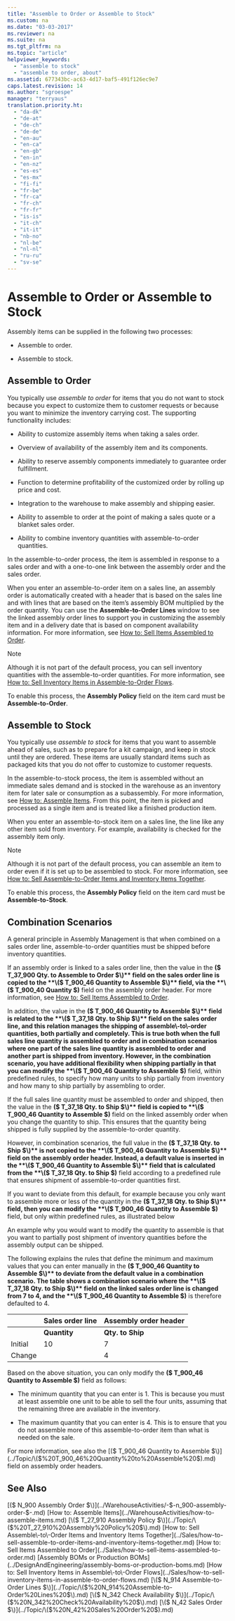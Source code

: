 ```yaml
---
title: "Assemble to Order or Assemble to Stock"
ms.custom: na
ms.date: "03-03-2017"
ms.reviewer: na
ms.suite: na
ms.tgt_pltfrm: na
ms.topic: "article"
helpviewer_keywords: 
  - "assemble to stock"
  - "assemble to order, about"
ms.assetid: 677343bc-ac63-4d17-baf5-491f126ec9e7
caps.latest.revision: 14
ms.author: "sgroespe"
manager: "terryaus"
translation.priority.ht: 
  - "da-dk"
  - "de-at"
  - "de-ch"
  - "de-de"
  - "en-au"
  - "en-ca"
  - "en-gb"
  - "en-in"
  - "en-nz"
  - "es-es"
  - "es-mx"
  - "fi-fi"
  - "fr-be"
  - "fr-ca"
  - "fr-ch"
  - "fr-fr"
  - "is-is"
  - "it-ch"
  - "it-it"
  - "nb-no"
  - "nl-be"
  - "nl-nl"
  - "ru-ru"
  - "sv-se"
---
```

# Assemble to Order or Assemble to Stock
Assembly items can be supplied in the following two processes:  
  
-   Assemble to order.  
  
-   Assemble to stock.  
  
## Assemble to Order  
 You typically use *assemble to order* for items that you do not want to stock because you expect to customize them to customer requests or because you want to minimize the inventory carrying cost. The supporting functionality includes:  
  
-   Ability to customize assembly items when taking a sales order.  
  
-   Overview of availability of the assembly item and its components.  
  
-   Ability to reserve assembly components immediately to guarantee order fulfillment.  
  
-   Function to determine profitability of the customized order by rolling up price and cost.  
  
-   Integration to the warehouse to make assembly and shipping easier.  
  
-   Ability to assemble to order at the point of making a sales quote or a blanket sales order.  
  
-   Ability to combine inventory quantities with assemble\-to\-order quantities.  
  
 In the assemble\-to\-order process, the item is assembled in response to a sales order and with a one\-to\-one link between the assembly order and the sales order.  
  
 When you enter an assemble\-to\-order item on a sales line, an assembly order is automatically created with a header that is based on the sales line and with lines that are based on the item’s assembly BOM multiplied by the order quantity. You can use the **Assemble\-to\-Order Lines** window to see the linked assembly order lines to support you in customizing the assembly item and in a delivery date that is based on component availability information. For more information, see [How to: Sell Items Assembled to Order](../Sales/how-to-sell-items-assembled-to-order.md).  
  
> [!NOTE]  
>  Although it is not part of the default process, you can sell inventory quantities with the assemble\-to\-order quantities. For more information, see [How to: Sell Inventory Items in Assemble\-to\-Order Flows](../Sales/how-to-sell-inventory-items-in-assemble-to-order-flows.md).  
  
 To enable this process, the **Assembly Policy** field on the item card must be **Assemble\-to\-Order**.  
  
## Assemble to Stock  
 You typically use *assemble to stock* for items that you want to assemble ahead of sales, such as to prepare for a kit campaign, and keep in stock until they are ordered. These items are usually standard items such as packaged kits that you do not offer to customize to customer requests.  
  
 In the assemble\-to\-stock process, the item is assembled without an immediate sales demand and is stocked in the warehouse as an inventory item for later sale or consumption as a subassembly. For more information, see [How to: Assemble Items](../WarehouseActivities/how-to-assemble-items.md). From this point, the item is picked and processed as a single item and is treated like a finished production item.  
  
 When you enter an assemble\-to\-stock item on a sales line, the line like any other item sold from inventory. For example, availability is checked for the assembly item only.  
  
> [!NOTE]  
>  Although it is not part of the default process, you can assemble an item to order even if it is set up to be assembled to stock. For more information, see [How to: Sell Assemble\-to\-Order Items and Inventory Items Together](../Sales/how-to-sell-assemble-to-order-items-and-inventory-items-together.md).  
  
 To enable this process, the **Assembly Policy** field on the item card must be **Assemble\-to\-Stock**.  
  
## Combination Scenarios  
 A general principle in Assembly Management is that when combined on a sales order line, assemble\-to\-order quantities must be shipped before inventory quantities.  
  
 If an assembly order is linked to a sales order line, then the value in the **\($ T\_37\_900 Qty. to Assemble to Order $\)** field on the sales order line is copied to the **\($ T\_900\_46 Quantity to Assemble $\)** field, via the **\($ T\_900\_40 Quantity $\)** field on the assembly order header. For more information, see [How to: Sell Items Assembled to Order](../Sales/how-to-sell-items-assembled-to-order.md).  
  
 In addition, the value in the **\($ T\_900\_46 Quantity to Assemble $\)** field is related to the **\($ T\_37\_18 Qty. to Ship $\)** field on the sales order line, and this relation manages the shipping of assemble\-to\-order quantities, both partially and completely. This is true both when the full sales line quantity is assembled to order and in combination scenarios where one part of the sales line quantity is assembled to order and another part is shipped from inventory. However, in the combination scenario, you have additional flexibility when shipping partially in that you can modify the **\($ T\_900\_46 Quantity to Assemble $\)** field, within predefined rules, to specify how many units to ship partially from inventory and how many to ship partially by assembling to order.  
  
 If the full sales line quantity must be assembled to order and shipped, then the value in the **\($ T\_37\_18 Qty. to Ship $\)** field is copied to **\($ T\_900\_46 Quantity to Assemble $\)** field on the linked assembly order when you change the quantity to ship. This ensures that the quantity being shipped is fully supplied by the assemble\-to\-order quantity.  
  
 However, in combination scenarios, the full value in the **\($ T\_37\_18 Qty. to Ship $\)** is not copied to the **\($ T\_900\_46 Quantity to Assemble $\)** field on the assembly order header. Instead, a default value is inserted in the **\($ T\_900\_46 Quantity to Assemble $\)** field that is calculated from the **\($ T\_37\_18 Qty. to Ship $\)** field according to a predefined rule that ensures shipment of assemble\-to\-order quantities first.  
  
 If you want to deviate from this default, for example because you only want to assemble more or less of the quantity in the **\($ T\_37\_18 Qty. to Ship $\)** field, then you can modify the **\($ T\_900\_46 Quantity to Assemble $\)** field, but only within predefined rules, as illustrated below  
  
 An example why you would want to modify the quantity to assemble is that you want to partially post shipment of inventory quantities before the assembly output can be shipped.  
  
 The following explains the rules that define the minimum and maximum values that you can enter manually in the **\($ T\_900\_46 Quantity to Assemble $\)** to deviate from the default value in a combination scenario. The table shows a combination scenario where the **\($ T\_37\_18 Qty. to Ship $\)** field on the linked sales order line is changed from 7 to 4, and the **\($ T\_900\_46 Quantity to Assemble $\)** is therefore defaulted to 4.  
  
||Sales order line|Assembly order header|  
|-|----------------------|---------------------------|  
||**Quantity**|**Qty. to Ship**|**Qty. to Assemble to Order**|**Quantity Shipped**|**Quantity**|**Quantity to Assemble**|**Assembled Quantity**|**Remaining Quantity**|  
|Initial|10|7|7|0|7|7|0|7|  
|Change||4||||4 \(inserted by default\)|||  
  
 Based on the above situation, you can only modify the **\($ T\_900\_46 Quantity to Assemble $\)** field as follows:  
  
-   The minimum quantity that you can enter is 1. This is because you must at least assemble one unit to be able to sell the four units, assuming that the remaining three are available in the inventory.  
  
-   The maximum quantity that you can enter is 4. This is to ensure that you do not assemble more of this assemble\-to\-order item than what is needed on the sale.  
  
 For more information, see also the [\($ T\_900\_46 Quantity to Assemble $\)](../Topic/\($%20T_900_46%20Quantity%20to%20Assemble%20$\).md) field on assembly order headers.  
  
## See Also  
 [\($ N\_900 Assembly Order $\)](../WarehouseActivities/-$-n_900-assembly-order-$-.md)   
 [How to: Assemble Items](../WarehouseActivities/how-to-assemble-items.md)   
 [\($ T\_27\_910 Assembly Policy $\)](../Topic/\($%20T_27_910%20Assembly%20Policy%20$\).md)   
 [How to: Sell Assemble\-to\-Order Items and Inventory Items Together](../Sales/how-to-sell-assemble-to-order-items-and-inventory-items-together.md)   
 [How to: Sell Items Assembled to Order](../Sales/how-to-sell-items-assembled-to-order.md)   
 [Assembly BOMs or Production BOMs](../DesignAndEngineering/assembly-boms-or-production-boms.md)   
 [How to: Sell Inventory Items in Assemble\-to\-Order Flows](../Sales/how-to-sell-inventory-items-in-assemble-to-order-flows.md)   
 [\($ N\_914 Assemble\-to\-Order Lines $\)](../Topic/\($%20N_914%20Assemble-to-Order%20Lines%20$\).md)   
 [\($ N\_342 Check Availability $\)](../Topic/\($%20N_342%20Check%20Availability%20$\).md)   
 [\($ N\_42 Sales Order $\)](../Topic/\($%20N_42%20Sales%20Order%20$\).md)